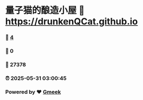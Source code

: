 # 量子猫的酿造小屋 :link: https://drunkenQCat.github.io 
### :page_facing_up: [4](https://drunkenQCat.github.io/tag.html) 
### :speech_balloon: 0 
### :hibiscus: 27378 
### :alarm_clock: 2025-05-31 03:00:45 
### Powered by :heart: [Gmeek](https://github.com/Meekdai/Gmeek)
